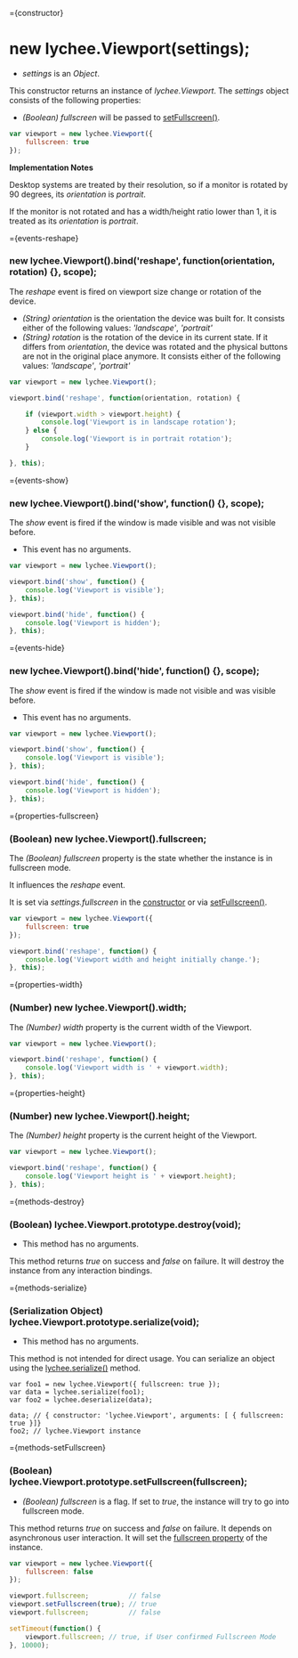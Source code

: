 
={constructor}

# new lychee.Viewport(settings);

- *settings* is an *Object*.

This constructor returns an instance of *lychee.Viewport*.
The *settings* object consists of the following properties:

- *(Boolean) fullscreen* will be passed to [setFullscreen()](#methods-setFullscreen).

```javascript
var viewport = new lychee.Viewport({
	fullscreen: true
});
```

**Implementation Notes**

Desktop systems are treated by their resolution, so if a
monitor is rotated by 90 degrees, its *orientation* is *portrait*.

If the monitor is not rotated and has a width/height ratio lower
than 1, it is treated as its *orientation* is *portrait*.



={events-reshape}

### new lychee.Viewport().bind('reshape', function(orientation, rotation) {}, scope);

The *reshape* event is fired on viewport size change or rotation of the device.

- *(String) orientation* is the orientation the device was built for.
  It consists either of the following values:
  *'landscape'*, *'portrait'*
- *(String) rotation* is the rotation of the device in its current state.
  If it differs from *orientation*, the device was rotated and the physical 
  buttons are not in the original place anymore.
  It consists either of the following values:
  *'landscape'*, *'portrait'*

```javascript
var viewport = new lychee.Viewport();

viewport.bind('reshape', function(orientation, rotation) {

	if (viewport.width > viewport.height) {
		console.log('Viewport is in landscape rotation');
	} else {
		console.log('Viewport is in portrait rotation');
	}

}, this);
```



={events-show}

### new lychee.Viewport().bind('show', function() {}, scope);

The *show* event is fired if the window is made visible and was not visible before.

- This event has no arguments.

```javascript
var viewport = new lychee.Viewport();

viewport.bind('show', function() {
	console.log('Viewport is visible');
}, this);

viewport.bind('hide', function() {
	console.log('Viewport is hidden');
}, this);
```



={events-hide}

### new lychee.Viewport().bind('hide', function() {}, scope);

The *show* event is fired if the window is made not visible and was visible before.

- This event has no arguments.

```javascript
var viewport = new lychee.Viewport();

viewport.bind('show', function() {
	console.log('Viewport is visible');
}, this);

viewport.bind('hide', function() {
	console.log('Viewport is hidden');
}, this);
```



={properties-fullscreen}

### (Boolean) new lychee.Viewport().fullscreen;

The *(Boolean) fullscreen* property is the state whether the instance is
in fullscreen mode.

It influences the *reshape* event.

It is set via *settings.fullscreen* in the [constructor](#constructor)
or via [setFullscreen()](#methods-setFullscreen).

```javascript
var viewport = new lychee.Viewport({
	fullscreen: true
});

viewport.bind('reshape', function() {
	console.log('Viewport width and height initially change.');
}, this);
```



={properties-width}

### (Number) new lychee.Viewport().width;

The *(Number) width* property is the current width of the Viewport.

```javascript
var viewport = new lychee.Viewport();

viewport.bind('reshape', function() {
	console.log('Viewport width is ' + viewport.width);
}, this);
```



={properties-height}

### (Number) new lychee.Viewport().height;

The *(Number) height* property is the current height of the Viewport.

```javascript
var viewport = new lychee.Viewport();

viewport.bind('reshape', function() {
	console.log('Viewport height is ' + viewport.height);
}, this);
```



={methods-destroy}

### (Boolean) lychee.Viewport.prototype.destroy(void);

- This method has no arguments.

This method returns *true* on success and *false* on failure.
It will destroy the instance from any interaction bindings.



={methods-serialize}

### (Serialization Object) lychee.Viewport.prototype.serialize(void);

- This method has no arguments.

This method is not intended for direct usage. You can serialize an
object using the [lychee.serialize()](lychee#methods-serialize) method.

```
var foo1 = new lychee.Viewport({ fullscreen: true });
var data = lychee.serialize(foo1);
var foo2 = lychee.deserialize(data);

data; // { constructor: 'lychee.Viewport', arguments: [ { fullscreen: true }]}
foo2; // lychee.Viewport instance
```



={methods-setFullscreen}

### (Boolean) lychee.Viewport.prototype.setFullscreen(fullscreen);

- *(Boolean) fullscreen* is a flag. If set to *true*, the instance
  will try to go into fullscreen mode.

This method returns *true* on success and *false* on failure.
It depends on asynchronous user interaction.
It will set the [fullscreen property](#properties-fullscreen) of the instance.

```javascript
var viewport = new lychee.Viewport({
	fullscreen: false
});

viewport.fullscreen;          // false
viewport.setFullscreen(true); // true
viewport.fullscreen;          // false

setTimeout(function() {
	viewport.fullscreen; // true, if User confirmed Fullscreen Mode
}, 10000);
```
 
